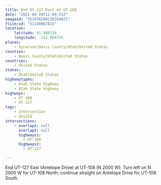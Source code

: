 ```yaml
---
title: End UT-127 East at UT-108
date: "2021-04-24T11:09:51Z"
imageid: "351936560230354822"
flickrid: "51140967815"
location:
    latitude: 41.089214
    longitude: -112.064735
places:
    - Syracuse|Davis County|Utah|United States
counties:
    - Davis County|Utah|United States
countries:
    - United States
states:
    - Utah|United States
highwaytypes:
    - Utah State Highway
    - Utah State Highway
highways:
    - UT-108
    - UT-127
tags:
    - Intersection
    - Shield
intersections:
    - overlap1: null
      overlap2: null
      highways1:
        - UT-108
      highways2:
        - UT-127

---
```

End UT-127 East (Antelope Drive) at UT-108 (N 2000 W).  Turn left on N 2000 W for UT-108 North; continue straight on Antelope Drive for UT-108 South.